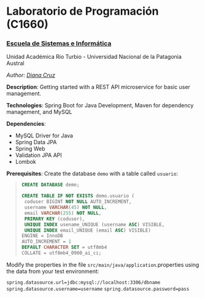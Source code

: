 # Laboratorio de Programación (C1660) 
### [Escuela de Sistemas e Informática](#)
Unidad Académica Rio Turbio - Universidad Nacional de la Patagonia Austral

*Author: [Diana Cruz](https://github.com/daincz)*

**Description**: Getting started with a REST API microservice for basic user management.

**Technologies**: Spring Boot for Java Development, Maven for dependency management, and MySQL

**Dependencies**:

- MySQL Driver for Java
- Spring Data JPA
- Spring Web
- Validation JPA API
- Lombok

**Prerequisites**:
Create the database `demo` with a table called `usuario`:

> ```sql
> CREATE DATABASE demo;
>
>CREATE TABLE IF NOT EXISTS demo.usuario (
>  coduser BIGINT NOT NULL AUTO_INCREMENT,
>  username VARCHAR(45) NOT NULL,
>  email VARCHAR(255) NOT NULL,
>  PRIMARY KEY (coduser),
>  UNIQUE INDEX usename_UNIQUE (username ASC) VISIBLE,
>  UNIQUE INDEX email_UNIQUE (email ASC) VISIBLE)
>ENGINE = InnoDB
>AUTO_INCREMENT = 1
>DEFAULT CHARACTER SET = utf8mb4
>COLLATE = utf8mb4_0900_ai_ci;

Modify the properties in the file `src/main/java/application`.properties using the data from your test environment:

`spring.datasource.url=jdbc:mysql://localhost:3306/dbname`
`spring.datasource.username=username`
`spring.datasource.password=pass`